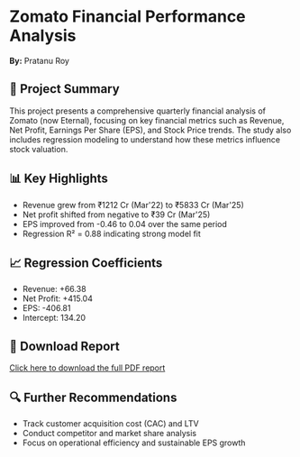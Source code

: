 <!DOCTYPE html>
<html>
<head>
  <title>Zomato Financial Analysis</title>
</head>
<body>
  <h1>Zomato Financial Performance Analysis</h1>
  <p><strong>By:</strong> Pratanu Roy</p>

  <h2>📌 Project Summary</h2>
  <p>
    This project presents a comprehensive quarterly financial analysis of Zomato (now Eternal), 
    focusing on key financial metrics such as Revenue, Net Profit, Earnings Per Share (EPS), 
    and Stock Price trends. The study also includes regression modeling to understand how these metrics 
    influence stock valuation.
  </p>

  <h2>📊 Key Highlights</h2>
  <ul>
    <li>Revenue grew from ₹1212 Cr (Mar'22) to ₹5833 Cr (Mar'25)</li>
    <li>Net profit shifted from negative to ₹39 Cr (Mar'25)</li>
    <li>EPS improved from -0.46 to 0.04 over the same period</li>
    <li>Regression R² = 0.88 indicating strong model fit</li>
  </ul>

  <h2>📈 Regression Coefficients</h2>
  <ul>
    <li>Revenue: +66.38</li>
    <li>Net Profit: +415.04</li>
    <li>EPS: -406.81</li>
    <li>Intercept: 134.20</li>
  </ul>

  <h2>📁 Download Report</h2>
  <p><a href="zomato.pdf" download>Click here to download the full PDF report</a></p>

  <h2>🔍 Further Recommendations</h2>
  <ul>
    <li>Track customer acquisition cost (CAC) and LTV</li>
    <li>Conduct competitor and market share analysis</li>
    <li>Focus on operational efficiency and sustainable EPS growth</li>
  </ul>
</body>
</html>
